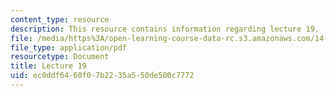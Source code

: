 ```yaml
---
content_type: resource
description: This resource contains information regarding lecture 19.
file: /media/https%3A/open-learning-course-data-rc.s3.amazonaws.com/14-75-political-economy-and-economic-development-fall-2012/ec0ddf6460f07b2235a550de500c7772_MIT14_75F12_Lec19.pdf
file_type: application/pdf
resourcetype: Document
title: Lecture 19
uid: ec0ddf64-60f0-7b22-35a5-50de500c7772
---
```


